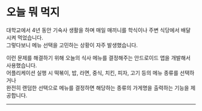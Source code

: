 # 오늘 뭐 먹지
대학교에서 4년 동안 기숙사 생활을 하며 매일 매끼니를 학식이나 주변 식당에서 배달 시켜 먹었습니다.</br>
그렇다보니 메뉴 선택을 고민하는 상황이 자주 발생했습니다.</br>

이런 문제를 해결하기 위해 오늘의 식사 메뉴를 결정해주는 안드로이드 앱을 개발해서 사용했습니다.</br>
어플리케이션 실행 시 떡볶이, 밥, 라면, 중식, 치킨, 피자, 고기 등의 메뉴 종류를 선택하거나</br>
완전히 랜덤한 선택으로 메뉴를 결정하면 해당하는 종류의 가게명을 출력하는 기능을 제공합니다.</br>

--- 
